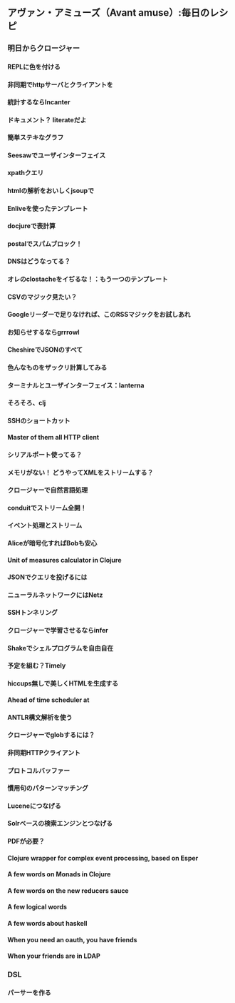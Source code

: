## アヴァン・アミューズ（Avant amuse）:毎日のレシピ

### 明日からクロージャー
#### REPLに色を付ける
#### 非同期でhttpサーバとクライアントを 
#### 統計するならIncanter
#### ドキュメント？ literateだよ 
#### 簡単ステキなグラフ
#### Seesawでユーザインターフェイス
#### xpathクエリ
#### htmlの解析をおいしくjsoupで
#### Enliveを使ったテンプレート
#### docjureで表計算
#### postalでスパムブロック！
#### DNSはどうなってる？ 
#### オレのclostacheをイぢるな！：もう一つのテンプレート 
#### CSVのマジック見たい？
#### Googleリーダーで足りなければ、このRSSマジックをお試しあれ
#### お知らせするならgrrrowl
#### CheshireでJSONのすべて
#### 色んなものをザックリ計算してみる
#### ターミナルとユーザインターフェイス：lanterna
#### そろそろ、clj
#### SSHのショートカット
#### Master of them all HTTP client
#### シリアルポート使ってる？
#### メモリがない！ どうやってXMLをストリームする？
#### クロージャーで自然言語処理
#### conduitでストリーム全開！
#### イベント処理とストリーム
#### Aliceが暗号化すればBobも安心 
#### Unit of measures calculator in Clojure
#### JSONでクエリを投げるには
#### ニューラルネットワークにはNetz
#### SSHトンネリング
#### クロージャーで学習させるならinfer
#### Shakeでシェルプログラムを自由自在
#### 予定を組む？Timely
#### hiccups無しで美しくHTMLを生成する
#### Ahead of time scheduler at
#### ANTLR構文解析を使う
#### クロージャーでglobするには？
#### 非同期HTTPクライアント
#### プロトコルバッファー
#### 慣用句のパターンマッチング
#### Luceneにつなげる
#### Solrベースの検索エンジンとつなげる
#### PDFが必要？
#### Clojure wrapper for complex event processing, based on Esper
#### A few words on Monads in Clojure
#### A few words on the new reducers sauce
#### A few logical words
#### A few words about haskell
#### When you need an oauth, you have friends
#### When your friends are in LDAP

### DSL
#### パーサーを作る